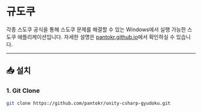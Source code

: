 # 규도쿠

각종 스도쿠 공식을 통해 스도쿠 문제를 해결할 수 있는 Windows에서 실행 가능한 스도쿠 애플리케이션입니다. 
자세한 설명은 [pantokr.github.io](https://pantokr.github.io/2021/05/17/unity-csharp-gyudoku.html)에서 확인하실 수 있습니다.

---

## 📥 설치

### 1. Git Clone  
```bash
git clone https://github.com/pantokr/unity-csharp-gyudoku.git
```